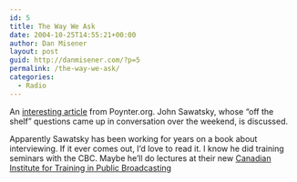 ```yaml
---
id: 5
title: The Way We Ask
date: 2004-10-25T14:55:21+00:00
author: Dan Misener
layout: post
guid: http://danmisener.com/?p=5
permalink: /the-way-we-ask/
categories:
  - Radio
---
```

An [interesting article](http://poynter.org/column.asp?id=52&aid=72449) from Poynter.org. John Sawatsky, whose &#8220;off the shelf&#8221; questions came up in conversation over the weekend, is discussed.

Apparently Sawatsky has been working for years on a book about interviewing. If it ever comes out, I&#8217;d love to read it. I know he did training seminars with the CBC. Maybe he&#8217;ll do lectures at their new [Canadian Institute for Training in Public Broadcasting](http://www.cbc.radio-canada.ca/training/)